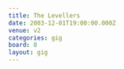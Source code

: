 ```yaml
---
title: The Levellers
date: 2003-12-01T19:00:00.000Z
venue: v2
categories: gig
board: 8
layout: gig
---
```

